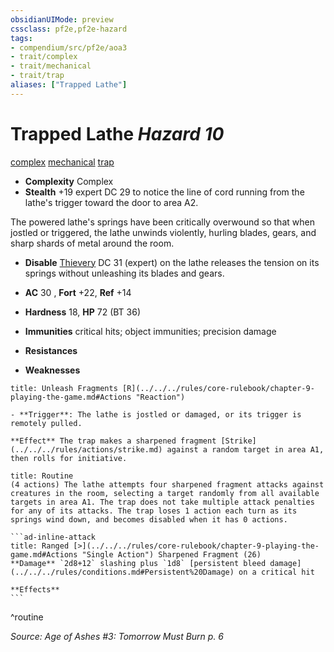 ```yaml
---
obsidianUIMode: preview
cssclass: pf2e,pf2e-hazard
tags:
- compendium/src/pf2e/aoa3
- trait/complex
- trait/mechanical
- trait/trap
aliases: ["Trapped Lathe"]
---
```

# Trapped Lathe *Hazard 10*  
[complex](../../../Rules/traits/complex.md)  [mechanical](../../../Rules/traits/mechanical.md)  [trap](../../../Rules/traits/trap.md)  

- **Complexity** Complex
- **Stealth** +19 expert DC 29 to notice the line of cord running from the lathe's trigger toward the door to area A2.  

The powered lathe's springs have been critically overwound so that when jostled or triggered, the lathe unwinds violently, hurling blades, gears, and sharp shards of metal around the room.

- **Disable** [Thievery](../../skills.md#Thievery) DC 31 (expert) on the lathe releases the tension on its springs without unleashing its blades and gears.  

- **AC** 30 , **Fort** +22, **Ref** +14
- **Hardness** 18, **HP** 72 (BT 36)
- **Immunities** critical hits; object immunities; precision damage
- **Resistances** 
- **Weaknesses** 
     
```ad-embed-ability
title: Unleash Fragments [R](../../../rules/core-rulebook/chapter-9-playing-the-game.md#Actions "Reaction")

- **Trigger**: The lathe is jostled or damaged, or its trigger is remotely pulled.

**Effect** The trap makes a sharpened fragment [Strike](../../../rules/actions/strike.md) against a random target in area A1, then rolls for initiative.
```

````ad-pf2-summary
title: Routine
(4 actions) The lathe attempts four sharpened fragment attacks against creatures in the room, selecting a target randomly from all available targets in area A1. The trap does not take multiple attack penalties for any of its attacks. The trap loses 1 action each turn as its springs wind down, and becomes disabled when it has 0 actions.

```ad-inline-attack
title: Ranged [>](../../../rules/core-rulebook/chapter-9-playing-the-game.md#Actions "Single Action") Sharpened Fragment (26)
**Damage** `2d8+12` slashing plus `1d8` [persistent bleed damage](../../../rules/conditions.md#Persistent%20Damage) on a critical hit 
 
**Effects**
```
````
^routine

*Source: Age of Ashes #3: Tomorrow Must Burn p. 6*
